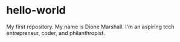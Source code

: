 # hello-world
My first repository. 
My name is Dione Marshall. I'm an aspiring tech entrepreneur, coder, and philanthropist. 
